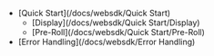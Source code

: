 * [Quick Start](/docs/websdk/Quick Start)
	* [Display](/docs/websdk/Quick Start/Display)
	* [Pre-Roll](/docs/websdk/Quick Start/Pre-Roll)
* [Error Handling](/docs/websdk/Error Handling)